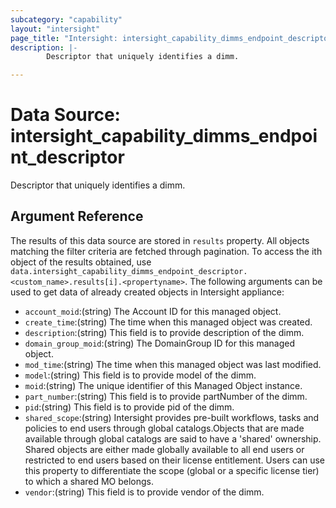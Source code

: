 ```yaml
---
subcategory: "capability"
layout: "intersight"
page_title: "Intersight: intersight_capability_dimms_endpoint_descriptor"
description: |-
        Descriptor that uniquely identifies a dimm.

---
```


# Data Source: intersight_capability_dimms_endpoint_descriptor
Descriptor that uniquely identifies a dimm.
## Argument Reference
The results of this data source are stored in `results` property.
All objects matching the filter criteria are fetched through pagination.
To access the ith object of the results obtained, use `data.intersight_capability_dimms_endpoint_descriptor.<custom_name>.results[i].<propertyname>`.
The following arguments can be used to get data of already created objects in Intersight appliance:
* `account_moid`:(string) The Account ID for this managed object. 
* `create_time`:(string) The time when this managed object was created. 
* `description`:(string) This field is to provide description of the dimm. 
* `domain_group_moid`:(string) The DomainGroup ID for this managed object. 
* `mod_time`:(string) The time when this managed object was last modified. 
* `model`:(string) This field is to provide model of the dimm. 
* `moid`:(string) The unique identifier of this Managed Object instance. 
* `part_number`:(string) This field is to provide partNumber of the dimm. 
* `pid`:(string) This field is to provide pid of the dimm. 
* `shared_scope`:(string) Intersight provides pre-built workflows, tasks and policies to end users through global catalogs.Objects that are made available through global catalogs are said to have a 'shared' ownership. Shared objects are either made globally available to all end users or restricted to end users based on their license entitlement. Users can use this property to differentiate the scope (global or a specific license tier) to which a shared MO belongs. 
* `vendor`:(string) This field is to provide vendor of the dimm. 
 
